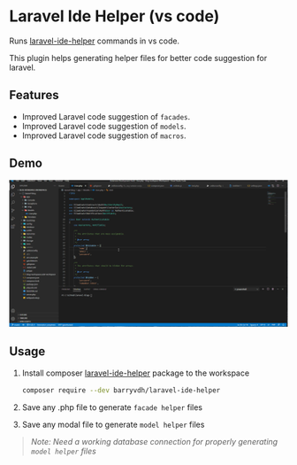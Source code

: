 # Laravel Ide Helper (vs code)

Runs [laravel-ide-helper](https://github.com/barryvdh/laravel-ide-helper) commands in vs code.

This plugin helps generating helper files for better code suggestion for laravel.

## Features

- Improved Laravel code suggestion of `facades`.
- Improved Laravel code suggestion of `models`.
- Improved Laravel code suggestion of `macros`.


## Demo

![demo](demo.gif)

## Usage

1. Install composer [laravel-ide-helper](https://github.com/barryvdh/laravel-ide-helper) package to the workspace

	``` bash
	composer require --dev barryvdh/laravel-ide-helper
	```
2. Save any .php file to generate `facade helper` files
3. Save any modal file to generate `model helper` files

> *Note: Need a working database connection for properly generating `model helper` files*




